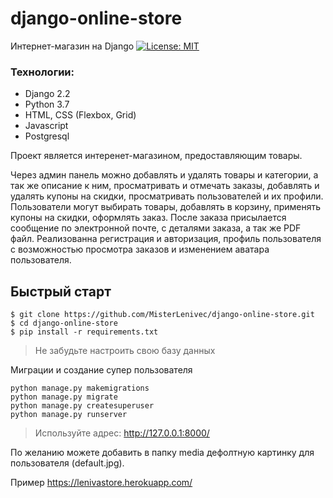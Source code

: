 # django-online-store
Интернет-магазин на Django
[![License: MIT](https://img.shields.io/badge/License-MIT-green.svg)](https://github.com/MisterLenivec/django-online-store/blob/master/LICENSE)

### Технологии:
- Django 2.2
- Python 3.7
- HTML, CSS (Flexbox, Grid)
- Javascript
- Postgresql

Проект является интеренет-магазином, предоставляющим товары.

Через админ панель можно добавлять и удалять товары и категории, а так же 
описание к ним, просматривать и отмечать заказы, добавлять и удалять купоны на 
скидки, просматривать пользователей и их профили.
Пользователи могут выбирать товары, добавлять в корзину, применять купоны на 
скидки, оформлять заказ. После заказа присылается сообщение по электронной 
почте, с деталями заказа, а так же PDF файл. Реализованна регистрация и 
авторизация, профиль пользователя с возможностью просмотра заказов и изменением 
аватара пользователя.


Быстрый старт
--
```
$ git clone https://github.com/MisterLenivec/django-online-store.git
$ cd django-online-store
$ pip install -r requirements.txt
```

> Не забудьте настроить свою базу данных

Миграции и создание супер пользователя
```
python manage.py makemigrations
python manage.py migrate
python manage.py createsuperuser
python manage.py runserver
```

> Используйте адрес: http://127.0.0.1:8000/

По желанию можете добавить в папку media дефолтную картинку для пользователя 
(default.jpg).

Пример https://lenivastore.herokuapp.com/
